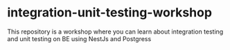 # integration-unit-testing-workshop
This repository is a workshop where you can learn about integration testing and unit testing on BE using NestJs and Postgress
